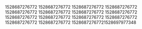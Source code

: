 1528687276772
1528687276772
1528687276772
1528687276772
1528687276772
1528687276772
1528687276772
1528687276772
1528687276772
1528687276772
1528687276772
1528687276772
1528687276772
1528687276772
15286872767721528697977348